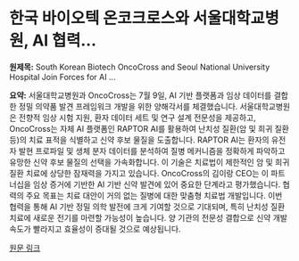 # 한국 바이오텍 온코크로스와 서울대학교병원, AI 협력…

**원제목:** South Korean Biotech OncoCross and Seoul National University Hospital Join Forces for AI ...

**요약:** 서울대학교병원과 OncoCross는 7월 9일, AI 기반 플랫폼과 임상 데이터를 결합한 정밀 의약품 발견 프레임워크 개발을 위한 양해각서를 체결했습니다.  서울대학교병원은 전향적 임상 시험 지원, 환자 데이터 세트 및 연구 설계 전문성을 제공하고, OncoCross는 자체 AI 플랫폼인 RAPTOR AI를 활용하여 난치성 질환(암 및 희귀 질환 등)의 치료 표적을 식별하고 신약 후보 물질을 도출합니다.  RAPTOR AI는 환자의 유전자 발현 프로파일 및 생체 분자 데이터를 분석하여 질병 메커니즘을 정확하게 파악하고 유망한 신약 후보 물질의 선택을 가속화합니다. 이 기술은 치료법이 제한적인 암 및 희귀 질환 치료에 상당한 잠재력을 가지고 있습니다.  OncoCross의 김이랑 CEO는 이 파트너십을 임상 증거에 기반한 AI 기반 신약 발견에 있어 중요한 단계라고 평가했습니다.  협력의 주요 목표는 치료 대안이 거의 없는 질병에 대한 맞춤형 치료법 개발입니다.  이번 협력을 통해 AI 기반 정밀 의학 발전에 크게 기여할 것으로 기대되며, 특히 난치성 질환 치료에 새로운 전기를 마련할 가능성이 높습니다.  양 기관의 전문성 결합으로 신약 개발 속도가 빨라지고 효율성이 증대될 것으로 예상됩니다.

[원문 링크](https://www.hinews.co.kr/view.php?ud=202507261308196501f6e2c25b70_48)
